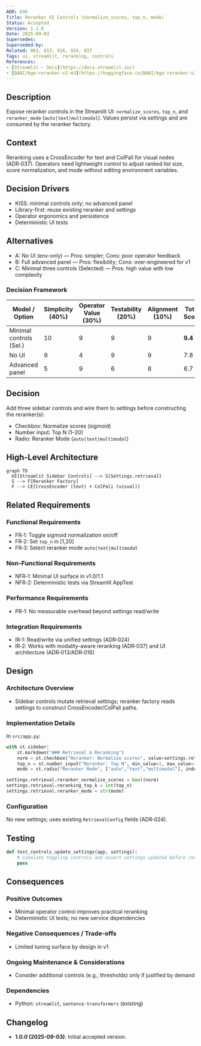 ```yaml
---
ADR: 036
Title: Reranker UI Controls (normalize_scores, top_n, mode)
Status: Accepted
Version: 1.1.0
Date: 2025-09-03
Supersedes:
Superseded-by:
Related: 003, 013, 016, 024, 037
Tags: ui, streamlit, reranking, controls
References:
- [Streamlit — Docs](https://docs.streamlit.io/)
- [BAAI/bge-reranker-v2-m3](https://huggingface.co/BAAI/bge-reranker-v2-m3)
---
```


## Description

Expose reranker controls in the Streamlit UI: `normalize_scores`, `top_n`, and `reranker_mode` (`auto|text|multimodal`). Values persist via settings and are consumed by the reranker factory.

## Context

Reranking uses a CrossEncoder for text and ColPali for visual nodes (ADR‑037). Operators need lightweight control to adjust ranked list size, score normalization, and mode without editing environment variables.

## Decision Drivers

- KISS: minimal controls only; no advanced panel
- Library-first: reuse existing reranker and settings
- Operator ergonomics and persistence
- Deterministic UI tests

## Alternatives

- A: No UI (env-only) — Pros: simpler; Cons: poor operator feedback
- B: Full advanced panel — Pros: flexibility; Cons: over-engineered for v1
- C: Minimal three controls (Selected) — Pros: high value with low complexity

### Decision Framework

| Model / Option           | Simplicity (40%) | Operator Value (30%) | Testability (20%) | Alignment (10%) | Total Score | Decision      |
| ------------------------ | ---------------- | -------------------- | ----------------- | --------------- | ----------- | ------------- |
| Minimal controls (Sel.)  | 10               | 9                    | 9                 | 9               | **9.4**     | ✅ Selected    |
| No UI                    | 9                | 4                    | 9                 | 9               | 7.8         | Rejected      |
| Advanced panel           | 5                | 9                    | 6                 | 8               | 6.7         | Rejected      |

## Decision

Add three sidebar controls and wire them to settings before constructing the reranker(s):

- Checkbox: Normalize scores (sigmoid)
- Number input: Top N (1–20)
- Radio: Reranker Mode (`auto|text|multimodal`)

## High-Level Architecture

```mermaid
graph TD
  UI[Streamlit Sidebar Controls] --> S[Settings.retrieval]
  S --> F[Reranker Factory]
  F --> CE[CrossEncoder (text) + ColPali (visual)]
```

## Related Requirements

### Functional Requirements

- FR‑1: Toggle sigmoid normalization on/off
- FR‑2: Set `top_n` in [1,20]
- FR‑3: Select reranker mode `auto|text|multimodal`

### Non-Functional Requirements

- NFR‑1: Minimal UI surface in v1.0/1.1
- NFR‑2: Deterministic tests via Streamlit AppTest

### Performance Requirements

- PR‑1: No measurable overhead beyond settings read/write

### Integration Requirements

- IR‑1: Read/write via unified settings (ADR‑024)
- IR‑2: Works with modality-aware reranking (ADR‑037) and UI architecture (ADR‑013/ADR‑016)

## Design

### Architecture Overview

- Sidebar controls mutate retrieval settings; reranker factory reads settings to construct CrossEncoder/ColPali paths.

### Implementation Details

In `src/app.py`:

```python
with st.sidebar:
    st.markdown("### Retrieval & Reranking")
    norm = st.checkbox("Reranker: Normalize scores", value=settings.retrieval.reranker_normalize_scores)
    top_n = st.number_input("Reranker: Top N", min_value=1, max_value=20, value=settings.retrieval.reranking_top_k)
    mode = st.radio("Reranker Mode", ["auto","text","multimodal"], index=0)

settings.retrieval.reranker_normalize_scores = bool(norm)
settings.retrieval.reranking_top_k = int(top_n)
settings.retrieval.reranker_mode = str(mode)
```

### Configuration

No new settings; uses existing `RetrievalConfig` fields (ADR‑024).

## Testing

```python
def test_controls_update_settings(app, settings):
    # simulate toggling controls and assert settings updated before reranker construction
    pass
```

## Consequences

### Positive Outcomes

- Minimal operator control improves practical reranking
- Deterministic UI tests; no new service dependencies

### Negative Consequences / Trade-offs

- Limited tuning surface by design in v1

### Ongoing Maintenance & Considerations

- Consider additional controls (e.g., thresholds) only if justified by demand

### Dependencies

- Python: `streamlit`, `sentence-transformers` (existing)

## Changelog

- **1.0.0 (2025-09-03)**: Initial accepted version.
